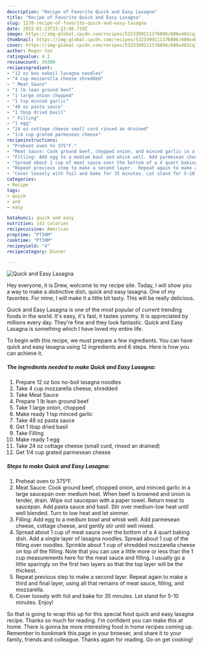 ```yaml
---
description: "Recipe of Favorite Quick and Easy Lasagna"
title: "Recipe of Favorite Quick and Easy Lasagna"
slug: 1178-recipe-of-favorite-quick-and-easy-lasagna
date: 2022-01-23T23:23:08.719Z
image: https://img-global.cpcdn.com/recipes/5323399111376896/680x482cq70/quick-and-easy-lasagna-recipe-main-photo.jpg
thumbnail: https://img-global.cpcdn.com/recipes/5323399111376896/680x482cq70/quick-and-easy-lasagna-recipe-main-photo.jpg
cover: https://img-global.cpcdn.com/recipes/5323399111376896/680x482cq70/quick-and-easy-lasagna-recipe-main-photo.jpg
author: Roger Cox
ratingvalue: 4.2
reviewcount: 39300
recipeingredient:
- "12 oz box noboil lasagna noodles"
- "4 cup mozzarella cheese shredded"
- " Meat Sauce"
- "1 lb lean ground beef"
- "1 large onion chopped"
- "1 tsp minced garlic"
- "48 oz pasta sauce"
- "1 tbsp dried basil"
- " Filling"
- "1 egg"
- "24 oz cottage cheese small curd rinsed an drained"
- "1/4 cup grated parmesean cheese"
recipeinstructions:
- "Preheat oven to 375°F."
- "Meat Sauce: Cook ground beef, chopped onion, and minced garlic in a large saucepan over medium heat. When beef is browned and onion is tender, drain. Wipe out saucepan with a paper towel. Return meat to saucepan. Add pasta sauce and basil. Stir over medium-low heat until well blended. Turn to low heat and let simmer."
- "Filling: Add egg to a medium bowl and whisk well. Add parmesean cheese, cottage cheese, and gently stir until well mixed."
- "Spread about 1 cup of meat sauce over the bottom of a 4 quart baking dish. Add a single layer of lasagna noodles. Spread about 1 cup of the filling over noodles. Sprinkle about 1 cup of shredded mozzarella cheese on top of the filling. Note that you can use a little more or less than the 1 cup measurements here for the meat sauce and filling. I usually go a little sparingly on the first two layers so that the top layer will be the thickest."
- "Repeat previous step to make a second layer.  Repeat again to make a third and final layer, using all that remains of meat sauce, filling, and mozzarella."
- "Cover loosely with foil and bake for 35 minutes. Let stand for 5-10 minutes. Enjoy!"
categories:
- Recipe
tags:
- quick
- and
- easy

katakunci: quick and easy 
nutrition: 143 calories
recipecuisine: American
preptime: "PT34M"
cooktime: "PT39M"
recipeyield: "4"
recipecategory: Dinner

---
```



![Quick and Easy Lasagna](https://img-global.cpcdn.com/recipes/5323399111376896/680x482cq70/quick-and-easy-lasagna-recipe-main-photo.jpg)

Hey everyone, it is Drew, welcome to my recipe site. Today, I will show you a way to make a distinctive dish, quick and easy lasagna. One of my favorites. For mine, I will make it a little bit tasty. This will be really delicious.



Quick and Easy Lasagna is one of the most popular of current trending foods in the world. It's easy, it's fast, it tastes yummy. It is appreciated by millions every day. They're fine and they look fantastic. Quick and Easy Lasagna is something which I have loved my entire life.


To begin with this recipe, we must prepare a few ingredients. You can have quick and easy lasagna using 12 ingredients and 6 steps. Here is how you can achieve it.

<!--inarticleads1-->

##### The ingredients needed to make Quick and Easy Lasagna:

1. Prepare 12 oz box no-boil lasagna noodles
1. Take 4 cup mozzarella cheese, shredded
1. Take  Meat Sauce
1. Prepare 1 lb lean ground beef
1. Take 1 large onion, chopped
1. Make ready 1 tsp minced garlic
1. Take 48 oz pasta sauce
1. Get 1 tbsp dried basil
1. Take  Filling
1. Make ready 1 egg
1. Take 24 oz cottage cheese (small curd, rinsed an drained)
1. Get 1/4 cup grated parmesean cheese




<!--inarticleads2-->

##### Steps to make Quick and Easy Lasagna:

1. Preheat oven to 375°F.
1. Meat Sauce: Cook ground beef, chopped onion, and minced garlic in a large saucepan over medium heat. When beef is browned and onion is tender, drain. Wipe out saucepan with a paper towel. Return meat to saucepan. Add pasta sauce and basil. Stir over medium-low heat until well blended. Turn to low heat and let simmer.
1. Filling: Add egg to a medium bowl and whisk well. Add parmesean cheese, cottage cheese, and gently stir until well mixed.
1. Spread about 1 cup of meat sauce over the bottom of a 4 quart baking dish. Add a single layer of lasagna noodles. Spread about 1 cup of the filling over noodles. Sprinkle about 1 cup of shredded mozzarella cheese on top of the filling. Note that you can use a little more or less than the 1 cup measurements here for the meat sauce and filling. I usually go a little sparingly on the first two layers so that the top layer will be the thickest.
1. Repeat previous step to make a second layer.  Repeat again to make a third and final layer, using all that remains of meat sauce, filling, and mozzarella.
1. Cover loosely with foil and bake for 35 minutes. Let stand for 5-10 minutes. Enjoy!




So that is going to wrap this up for this special food quick and easy lasagna recipe. Thanks so much for reading. I'm confident you can make this at home. There is gonna be more interesting food in home recipes coming up. Remember to bookmark this page in your browser, and share it to your family, friends and colleague. Thanks again for reading. Go on get cooking!

